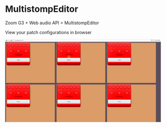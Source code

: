 # MultistompEditor
Zoom G3 + Web audio API = MultistompEditor

View your patch configurations in browser

![Image example](example.png)
